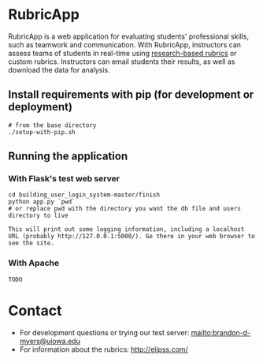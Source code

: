 # RubricApp

RubricApp is a web application for evaluating students' professional skills, such as teamwork and communication. With RubricApp, instructors can assess teams of students in real-time using [research-based rubrics](http://elipss.com/) or custom rubrics. Instructors can email students their results, as well as download the data for analysis.

## Install requirements with pip (for development or deployment)

```
# from the base directory
./setup-with-pip.sh
```

## Running the application

### With Flask's test web server

```
cd building_user_login_system-master/finish
python app.py `pwd`      
# or replace pwd with the directory you want the db file and users directory to live

This will print out some logging information, including a localhost URL (probably http://127.0.0.1:5000/). Go there in your web browser to see the site.
```

### With Apache

```
TODO
```

# Contact

- For development questions or trying our test server: [mailto:brandon-d-myers@uiowa.edu](brandon-d-myers@uiowa.edu)
- For information about the rubrics: http://elipss.com/
